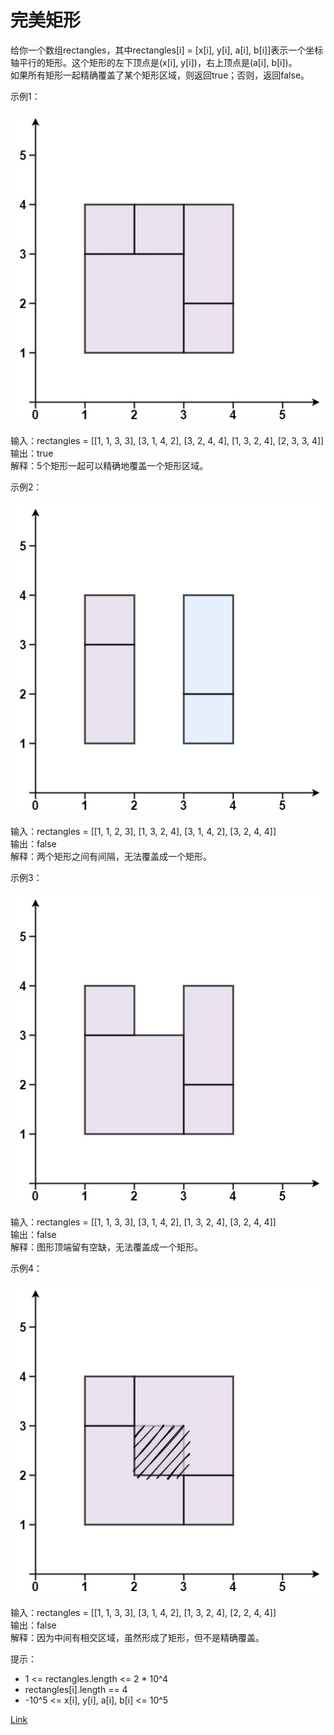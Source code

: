 <h1>完美矩形</h1>

给你一个数组rectangles，其中rectangles[i] = [x[i], y[i], a[i], b[i]]表示一个坐标轴平行的矩形。这个矩形的左下顶点是(x[i], y[i])，右上顶点是(a[i], b[i])。</br>
如果所有矩形一起精确覆盖了某个矩形区域，则返回true；否则，返回false。</br>

示例1：</br>
</br>![](./image/1.jpg)</br></br>
输入：rectangles = [[1, 1, 3, 3], [3, 1, 4, 2], [3, 2, 4, 4], [1, 3, 2, 4], [2, 3, 3, 4]]</br>
输出：true</br>
解释：5个矩形一起可以精确地覆盖一个矩形区域。</br>

示例2：</br>
</br>![](./image/2.jpg)</br></br>
输入：rectangles = [[1, 1, 2, 3], [1, 3, 2, 4], [3, 1, 4, 2], [3, 2, 4, 4]]</br>
输出：false</br>
解释：两个矩形之间有间隔，无法覆盖成一个矩形。</br>

示例3：</br>
</br>![](./image/3.jpg)</br></br>
输入：rectangles = [[1, 1, 3, 3], [3, 1, 4, 2], [1, 3, 2, 4], [3, 2, 4, 4]]</br>
输出：false</br>
解释：图形顶端留有空缺，无法覆盖成一个矩形。</br>

示例4：</br>
</br>![](./image/4.jpg)</br></br>
输入：rectangles = [[1, 1, 3, 3], [3, 1, 4, 2], [1, 3, 2, 4], [2, 2, 4, 4]]</br>
输出：false</br>
解释：因为中间有相交区域，虽然形成了矩形，但不是精确覆盖。</br>

提示：
- 1 <= rectangles.length <= 2 * 10^4
- rectangles[i].length == 4
- -10^5 <= x[i], y[i], a[i], b[i] <= 10^5

[Link](https://leetcode-cn.com/problems/perfect-rectangle/)